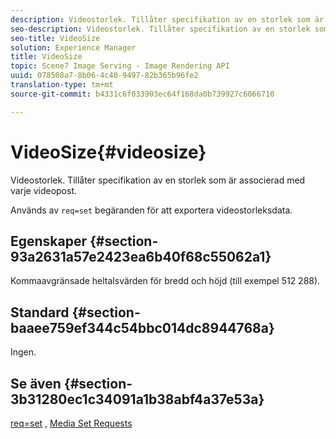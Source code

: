 ```yaml
---
description: Videostorlek. Tillåter specifikation av en storlek som är associerad med varje videopost.
seo-description: Videostorlek. Tillåter specifikation av en storlek som är associerad med varje videopost.
seo-title: VideoSize
solution: Experience Manager
title: VideoSize
topic: Scene7 Image Serving - Image Rendering API
uuid: 078508a7-8b06-4c40-9497-82b365b96fe2
translation-type: tm+mt
source-git-commit: b4331c6f033903ec64f168da0b739927c6066710

---
```



# VideoSize{#videosize}

Videostorlek. Tillåter specifikation av en storlek som är associerad med varje videopost.

Används av `req=set` begäranden för att exportera videostorleksdata.

## Egenskaper {#section-93a2631a57e2423ea6b40f68c55062a1}

Kommaavgränsade heltalsvärden för bredd och höjd (till exempel 512 288).

## Standard {#section-baaee759ef344c54bbc014dc8944768a}

Ingen.

## Se även {#section-3b31280ec1c34091a1b38abf4a37e53a}

[req=set](/help/aem-is-ir-api/is-api/http-ref/image-serving-api-ref/c-http-protocol-reference/c-command-reference/r-req/r-set.md) , [Media Set Requests](/help/aem-is-ir-api/is-api/http-ref/image-serving-api-ref/c-http-protocol-reference/c-syntax-and-features/r-media-set-requests.md)
